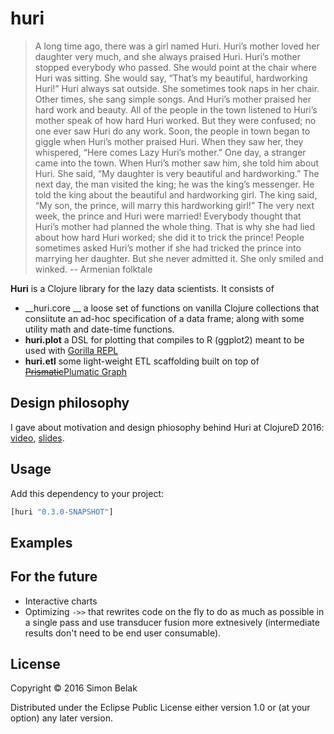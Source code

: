 # huri

> A long time ago, there was a girl named Huri. Huri’s mother loved her daughter very much, and she always praised Huri. Huri’s mother stopped everybody who passed. She would point at the chair where Huri was sitting. She would say, “That’s my beautiful, hardworking Huri!” Huri always sat outside. She sometimes took naps in her chair. Other times, she sang simple songs. And Huri’s mother praised her hard work and beauty. All of the people in the town listened to Huri’s mother speak of how hard Huri worked. But they were confused; no one ever saw Huri do any work. Soon, the people in town began to giggle when Huri’s mother praised Huri. When they saw her, they whispered, “Here comes Lazy Huri’s mother.” One day, a stranger came into the town. When Huri’s mother saw him, she told him about Huri. She said, “My daughter is very beautiful and hardworking.” The next day, the man visited the king; he was the king’s messenger. He told the king about the beautiful and hardworking girl. The king said, “My son, the prince, will marry this hardworking girl!” The very next week, the prince and Huri were married! Everybody thought that Huri’s mother had planned the whole thing. That is why she had lied about how hard Huri worked; she did it to trick the prince! People sometimes asked Huri’s mother if she had tricked the prince into marrying her daughter. But she never admitted it. She only smiled and winked.
-- Armenian folktale

__Huri__ is a Clojure library for the lazy data scientists. It consists of
* __huri.core __ a loose set of functions on vanilla Clojure collections that consiitute an ad-hoc specification of a data frame; along with some utility math and date-time functions.
* __huri.plot__ a DSL for plotting that compiles to R (ggplot2) meant to be used with [Gorilla REPL](gorilla-repl.org)
* __huri.etl__ some light-weight ETL scaffolding built on top of [~~Prismatic~~Plumatic Graph](https://github.com/plumatic/plumbing)

## Design philosophy

I gave about motivation and design phiosophy behind Huri at ClojureD 2016: [video](https://www.youtube.com/watch?v=PSTSO8K80U4), [slides](http://www.slideshare.net/simonbelak/doing-data-science-with-clojure).

## Usage

Add this dependency to your project:

```clj
[huri "0.3.0-SNAPSHOT"]
```

## Examples

## For the future

* Interactive charts
* Optimizing `->>` that rewrites code on the fly to do as much as possible in a single pass and use transducer fusion more extnesively (intermediate results don't need to be end user consumable).


## License

Copyright © 2016 Simon Belak

Distributed under the Eclipse Public License either version 1.0 or (at
your option) any later version.

